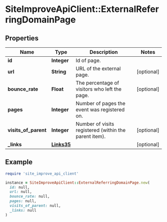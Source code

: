 # SiteImproveApiClient::ExternalReferringDomainPage

## Properties

| Name | Type | Description | Notes |
| ---- | ---- | ----------- | ----- |
| **id** | **Integer** | Id of page. |  |
| **url** | **String** | URL of the external page. | [optional] |
| **bounce_rate** | **Float** | The percentage of visitors who left the page. | [optional] |
| **pages** | **Integer** | Number of pages the event was registered on. |  |
| **visits_of_parent** | **Integer** | Number of visits registered (within the parent item). | [optional] |
| **_links** | [**Links35**](Links35.md) |  | [optional] |

## Example

```ruby
require 'site_improve_api_client'

instance = SiteImproveApiClient::ExternalReferringDomainPage.new(
  id: null,
  url: null,
  bounce_rate: null,
  pages: null,
  visits_of_parent: null,
  _links: null
)
```

